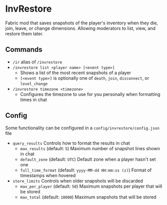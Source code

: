 # InvRestore
Fabric mod that saves snapshots of the player's inventory when they die, join, leave, or change dimensions. Allowing moderators to list, view, and restore them later.

## Commands
* `/ir` alias of `/invrestore`
* `/invrestore list <player name> [<event type>]`
  * Shows a list of the most recent snapshots of a player
  * `[<event type>]` is optionally one of `death`, `join`, `disconnect`, or `level_change`
* `/invrestore timezone <timezone>`
  * Configures the timezone to use for you personally when formatting times in chat

## Config
Some functionality can be configured in a `config/invrestore/config.json` file
* `query_results` Controls how to format the results in chat
  * `max_results` (default: `5`) Maximum number of snapshot lines shown in chat
  * `default_zone` (default: `UTC`) Default zone when a player hasn't set one
  * `full_time_format` (default: `yyyy-MM-dd HH:mm:ss (z)`) Format of timestamps when hovered
* `store_limits` Controls when older snapshots will be discarded
  * `max_per_player` (default: `50`) Maximum snapshots per player that will be stored
  * `max_total` (default: `10000`) Maximum snapshots that will be stored
